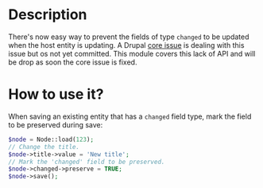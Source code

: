 # Description

There's now easy way to prevent the fields of type `changed` to be updated when
the host entity is updating. A Drupal [core issue](
https://www.drupal.org/project/drupal/issues/2329253) is dealing with this
issue but os not yet committed. This module covers this lack of API and will be
drop as soon the core issue is fixed.

# How to use it?

When saving an existing entity that has a `changed` field type, mark the field
to be preserved during save:

```php
$node = Node::load(123);
// Change the title.
$node->title->value = 'New title';
// Mark the 'changed' field to be preserved.
$node->changed->preserve = TRUE;
$node->save();
```
